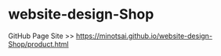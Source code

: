 # website-design-Shop
GitHub Page Site >>
https://minotsai.github.io/website-design-Shop/product.html
